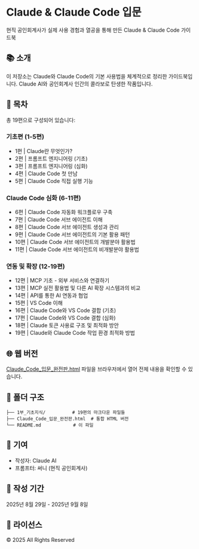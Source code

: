 # Claude & Claude Code 입문

현직 공인회계사가 실제 사용 경험과 열공을 통해 만든 Claude & Claude Code 가이드북

## 📚 소개

이 저장소는 Claude와 Claude Code의 기본 사용법을 체계적으로 정리한 가이드북입니다.
Claude AI와 공인회계사 인간의 콜라보로 탄생한 작품입니다.

## 📖 목차

총 19편으로 구성되어 있습니다:

### 기초편 (1-5편)
- 1편 | Claude란 무엇인가?
- 2편 | 프롬프트 엔지니어링 (기초)
- 3편 | 프롬프트 엔지니어링 (심화)
- 4편 | Claude Code 첫 만남
- 5편 | Claude Code 직접 실행 기능

### Claude Code 심화 (6-11편)
- 6편 | Claude Code 자동화 워크플로우 구축
- 7편 | Claude Code 서브 에이전트 이해
- 8편 | Claude Code 서브 에이전트 생성과 관리
- 9편 | Claude Code 서브 에이전트의 기본 활용 패턴
- 10편 | Claude Code 서브 에이전트의 개발분야 활용법
- 11편 | Claude Code 서브 에이전트의 비개발분야 활용법

### 연동 및 확장 (12-19편)
- 12편 | MCP 기초 - 외부 서비스와 연결하기
- 13편 | MCP 실전 활용법 및 다른 AI 확장 시스템과의 비교
- 14편 | API를 통한 AI 연동과 협업
- 15편 | VS Code 이해
- 16편 | Claude Code와 VS Code 결합 (기초)
- 17편 | Claude Code와 VS Code 결합 (심화)
- 18편 | Claude 토큰 사용료 구조 및 최적화 방안
- 19편 | Claude와 Claude Code 작업 환경 최적화 방법

## 🌐 웹 버전

[Claude_Code_입문_완전판.html](Claude_Code_입문_완전판.html) 파일을 브라우저에서 열어 전체 내용을 확인할 수 있습니다.

## 📁 폴더 구조

```
├── 1부_기초지식/          # 19편의 마크다운 파일들
├── Claude_Code_입문_완전판.html  # 통합 HTML 버전
└── README.md            # 이 파일
```

## 👥 기여

- 작성자: Claude AI
- 프롬프터: 써니 (현직 공인회계사)

## 📅 작성 기간

2025년 8월 29일 - 2025년 9월 8일

## 📝 라이선스

© 2025 All Rights Reserved
